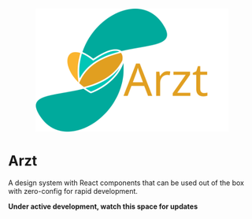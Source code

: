 <p align="center">
<img src="./img/arzt-logo.svg" height=250 alt="logo">
</p>

# Arzt
A design system with React components that can be used out of the box with zero-config for rapid development.

**Under active development, watch this space for updates**

